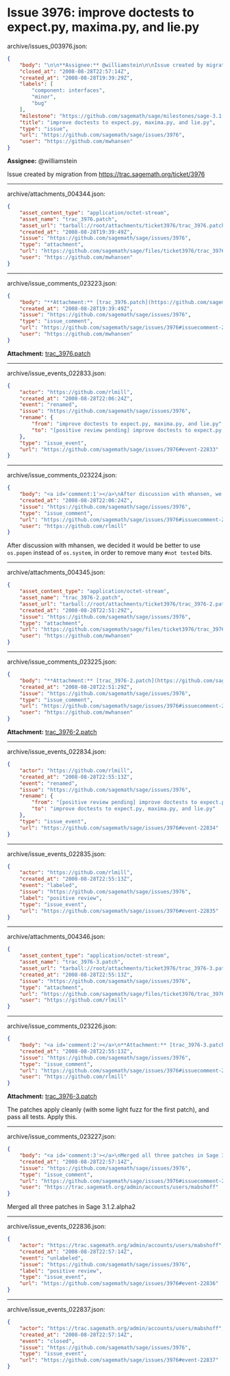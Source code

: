 # Issue 3976: improve doctests to expect.py, maxima.py, and lie.py

archive/issues_003976.json:
```json
{
    "body": "\n\n**Assignee:** @williamstein\n\nIssue created by migration from https://trac.sagemath.org/ticket/3976\n\n",
    "closed_at": "2008-08-28T22:57:14Z",
    "created_at": "2008-08-28T19:39:29Z",
    "labels": [
        "component: interfaces",
        "minor",
        "bug"
    ],
    "milestone": "https://github.com/sagemath/sage/milestones/sage-3.1.2",
    "title": "improve doctests to expect.py, maxima.py, and lie.py",
    "type": "issue",
    "url": "https://github.com/sagemath/sage/issues/3976",
    "user": "https://github.com/mwhansen"
}
```


**Assignee:** @williamstein

Issue created by migration from https://trac.sagemath.org/ticket/3976





---

archive/attachments_004344.json:
```json
{
    "asset_content_type": "application/octet-stream",
    "asset_name": "trac_3976.patch",
    "asset_url": "tarball://root/attachments/ticket3976/trac_3976.patch",
    "created_at": "2008-08-28T19:39:49Z",
    "issue": "https://github.com/sagemath/sage/issues/3976",
    "type": "attachment",
    "url": "https://github.com/sagemath/sage/files/ticket3976/trac_3976.patch",
    "user": "https://github.com/mwhansen"
}
```



---

archive/issue_comments_023223.json:
```json
{
    "body": "**Attachment:** [trac_3976.patch](https://github.com/sagemath/sage/files/ticket3976/trac_3976.patch)",
    "created_at": "2008-08-28T19:39:49Z",
    "issue": "https://github.com/sagemath/sage/issues/3976",
    "type": "issue_comment",
    "url": "https://github.com/sagemath/sage/issues/3976#issuecomment-23223",
    "user": "https://github.com/mwhansen"
}
```

**Attachment:** [trac_3976.patch](https://github.com/sagemath/sage/files/ticket3976/trac_3976.patch)



---

archive/issue_events_022833.json:
```json
{
    "actor": "https://github.com/rlmill",
    "created_at": "2008-08-28T22:06:24Z",
    "event": "renamed",
    "issue": "https://github.com/sagemath/sage/issues/3976",
    "rename": {
        "from": "improve doctests to expect.py, maxima.py, and lie.py",
        "to": "[positive review pending] improve doctests to expect.py, maxima.py, and lie.py"
    },
    "type": "issue_event",
    "url": "https://github.com/sagemath/sage/issues/3976#event-22833"
}
```



---

archive/issue_comments_023224.json:
```json
{
    "body": "<a id='comment:1'></a>\nAfter discussion with mhansen, we decided it would be better to use `os.popen` instead of `os.system`, in order to remove many `#not tested` bits.",
    "created_at": "2008-08-28T22:06:24Z",
    "issue": "https://github.com/sagemath/sage/issues/3976",
    "type": "issue_comment",
    "url": "https://github.com/sagemath/sage/issues/3976#issuecomment-23224",
    "user": "https://github.com/rlmill"
}
```

<a id='comment:1'></a>
After discussion with mhansen, we decided it would be better to use `os.popen` instead of `os.system`, in order to remove many `#not tested` bits.



---

archive/attachments_004345.json:
```json
{
    "asset_content_type": "application/octet-stream",
    "asset_name": "trac_3976-2.patch",
    "asset_url": "tarball://root/attachments/ticket3976/trac_3976-2.patch",
    "created_at": "2008-08-28T22:51:29Z",
    "issue": "https://github.com/sagemath/sage/issues/3976",
    "type": "attachment",
    "url": "https://github.com/sagemath/sage/files/ticket3976/trac_3976-2.patch",
    "user": "https://github.com/mwhansen"
}
```



---

archive/issue_comments_023225.json:
```json
{
    "body": "**Attachment:** [trac_3976-2.patch](https://github.com/sagemath/sage/files/ticket3976/trac_3976-2.patch)",
    "created_at": "2008-08-28T22:51:29Z",
    "issue": "https://github.com/sagemath/sage/issues/3976",
    "type": "issue_comment",
    "url": "https://github.com/sagemath/sage/issues/3976#issuecomment-23225",
    "user": "https://github.com/mwhansen"
}
```

**Attachment:** [trac_3976-2.patch](https://github.com/sagemath/sage/files/ticket3976/trac_3976-2.patch)



---

archive/issue_events_022834.json:
```json
{
    "actor": "https://github.com/rlmill",
    "created_at": "2008-08-28T22:55:13Z",
    "event": "renamed",
    "issue": "https://github.com/sagemath/sage/issues/3976",
    "rename": {
        "from": "[positive review pending] improve doctests to expect.py, maxima.py, and lie.py",
        "to": "improve doctests to expect.py, maxima.py, and lie.py"
    },
    "type": "issue_event",
    "url": "https://github.com/sagemath/sage/issues/3976#event-22834"
}
```



---

archive/issue_events_022835.json:
```json
{
    "actor": "https://github.com/rlmill",
    "created_at": "2008-08-28T22:55:13Z",
    "event": "labeled",
    "issue": "https://github.com/sagemath/sage/issues/3976",
    "label": "positive review",
    "type": "issue_event",
    "url": "https://github.com/sagemath/sage/issues/3976#event-22835"
}
```



---

archive/attachments_004346.json:
```json
{
    "asset_content_type": "application/octet-stream",
    "asset_name": "trac_3976-3.patch",
    "asset_url": "tarball://root/attachments/ticket3976/trac_3976-3.patch",
    "created_at": "2008-08-28T22:55:13Z",
    "issue": "https://github.com/sagemath/sage/issues/3976",
    "type": "attachment",
    "url": "https://github.com/sagemath/sage/files/ticket3976/trac_3976-3.patch",
    "user": "https://github.com/rlmill"
}
```



---

archive/issue_comments_023226.json:
```json
{
    "body": "<a id='comment:2'></a>\n**Attachment:** [trac_3976-3.patch](https://github.com/sagemath/sage/files/ticket3976/trac_3976-3.patch)\n\nThe patches apply cleanly (with some light fuzz for the first patch), and pass all tests. Apply this.",
    "created_at": "2008-08-28T22:55:13Z",
    "issue": "https://github.com/sagemath/sage/issues/3976",
    "type": "issue_comment",
    "url": "https://github.com/sagemath/sage/issues/3976#issuecomment-23226",
    "user": "https://github.com/rlmill"
}
```

<a id='comment:2'></a>
**Attachment:** [trac_3976-3.patch](https://github.com/sagemath/sage/files/ticket3976/trac_3976-3.patch)

The patches apply cleanly (with some light fuzz for the first patch), and pass all tests. Apply this.



---

archive/issue_comments_023227.json:
```json
{
    "body": "<a id='comment:3'></a>\nMerged all three patches in Sage 3.1.2.alpha2",
    "created_at": "2008-08-28T22:57:14Z",
    "issue": "https://github.com/sagemath/sage/issues/3976",
    "type": "issue_comment",
    "url": "https://github.com/sagemath/sage/issues/3976#issuecomment-23227",
    "user": "https://trac.sagemath.org/admin/accounts/users/mabshoff"
}
```

<a id='comment:3'></a>
Merged all three patches in Sage 3.1.2.alpha2



---

archive/issue_events_022836.json:
```json
{
    "actor": "https://trac.sagemath.org/admin/accounts/users/mabshoff",
    "created_at": "2008-08-28T22:57:14Z",
    "event": "unlabeled",
    "issue": "https://github.com/sagemath/sage/issues/3976",
    "label": "positive review",
    "type": "issue_event",
    "url": "https://github.com/sagemath/sage/issues/3976#event-22836"
}
```



---

archive/issue_events_022837.json:
```json
{
    "actor": "https://trac.sagemath.org/admin/accounts/users/mabshoff",
    "created_at": "2008-08-28T22:57:14Z",
    "event": "closed",
    "issue": "https://github.com/sagemath/sage/issues/3976",
    "type": "issue_event",
    "url": "https://github.com/sagemath/sage/issues/3976#event-22837"
}
```
